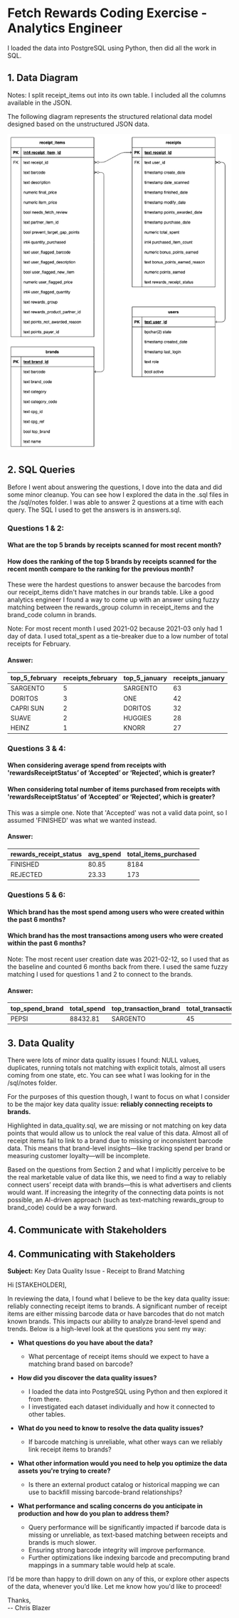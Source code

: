 # Fetch Rewards Coding Exercise - Analytics Engineer

I loaded the data into PostgreSQL using Python, then did all the work in SQL.

## 1. Data Diagram
Notes: I split receipt_items out into its own table.  I included all the columns available in the JSON.

The following diagram represents the structured relational data model designed based on the unstructured JSON data.

[![Database Schema](diagram.png)](diagram.png)

## 2. SQL Queries

Before I went about answering the questions, I dove into the data and did some minor cleanup.  You can see how I explored the data in the .sql files in the /sql/notes folder.  I was able to answer 2 questions at a time with each query.  The SQL I used to get the answers is in answers.sql.

### Questions 1 & 2:
#### What are the top 5 brands by receipts scanned for most recent month?
#### How does the ranking of the top 5 brands by receipts scanned for the recent month compare to the ranking for the previous month?

These were the hardest questions to answer because the barcodes from our receipt_items didn't have matches in our brands table.  Like a good analytics engineer I found a way to come up with an answer using fuzzy matching between the rewards_group column in receipt_items and the brand_code column in brands.

Note: For most recent month I used 2021-02 because 2021-03 only had 1 day of data.  I used total_spent as a tie-breaker due to a low number of total receipts for February.

#### Answer:

| top_5_february | receipts_february | top_5_january | receipts_january |
|---------------|------------------|---------------|------------------|
| SARGENTO     | 5                | SARGENTO      | 63               |
| DORITOS      | 3                | ONE           | 42               |
| CAPRI SUN    | 2                | DORITOS       | 32               |
| SUAVE        | 2                | HUGGIES       | 28               |
| HEINZ        | 1                | KNORR         | 27               |


### Questions 3 & 4:
#### When considering average spend from receipts with 'rewardsReceiptStatus’ of ‘Accepted’ or ‘Rejected’, which is greater?
#### When considering total number of items purchased from receipts with 'rewardsReceiptStatus’ of ‘Accepted’ or ‘Rejected’, which is greater?

This was a simple one.  Note that 'Accepted' was not a valid data point, so I assumed 'FINISHED' was what we wanted instead.

#### Answer:

| rewards_receipt_status | avg_spend       | total_items_purchased |
|------------------------|----------------|----------------------|
| FINISHED              | 80.85           | 8184                 |
| REJECTED              | 23.33           | 173                  |


### Questions 5 & 6:
#### Which brand has the most spend among users who were created within the past 6 months?
#### Which brand has the most transactions among users who were created within the past 6 months?

Note: The most recent user creation date was 2021-02-12, so I used that as the baseline and counted 6 months back from there.  I used the same fuzzy matching I used for questions 1 and 2 to connect to the brands.

#### Answer:

| top_spend_brand | total_spend | top_transaction_brand | total_transactions |
|----------------|------------|----------------------|--------------------|
| PEPSI         | 88432.81   | SARGENTO             | 45                 |

## 3. Data Quality

There were lots of minor data quality issues I found: NULL values, duplicates, running totals not matching with explicit totals, almost all users coming from one state, etc. You can see what I was looking for in the /sql/notes folder.

For the purposes of this question though, I want to focus on what I consider to be the major key data quality issue: **reliably connecting receipts to brands.** 

Highlighted in data_quality.sql, we are missing or not matching on key data points that would allow us to unlock the real value of this data. Almost all of receipt items fail to link to a brand due to missing or inconsistent barcode data. This means that brand-level insights—like tracking spend per brand or measuring customer loyalty—will be incomplete. 

Based on the questions from Section 2 and what I implicitly perceive to be the real marketable value of data like this, we need to find a way to reliably connect users’ receipt data with brands—this is what advertisers and clients would want. If increasing the integrity of the connecting data points is not possible, an AI-driven approach (such as text-matching rewards_group to brand_code) could be a way forward.


## 4. Communicate with Stakeholders


## 4. Communicating with Stakeholders

**Subject:** Key Data Quality Issue - Receipt to Brand Matching  

Hi [STAKEHOLDER],  

In reviewing the data, I found what I believe to be the key data quality issue: reliably connecting receipt items to brands. A significant number of receipt items are either missing barcode data or have barcodes that do not match known brands. This impacts our ability to analyze brand-level spend and trends. Below is a high-level look at the questions you sent my way:  

- **What questions do you have about the data?**  
  - What percentage of receipt items should we expect to have a matching brand based on barcode?  

- **How did you discover the data quality issues?**  
  - I loaded the data into PostgreSQL using Python and then explored it from there.  
  - I investigated each dataset individually and how it connected to other tables.  

- **What do you need to know to resolve the data quality issues?**  
  - If barcode matching is unreliable, what other ways can we reliably link receipt items to brands?  

- **What other information would you need to help you optimize the data assets you're trying to create?**  
  - Is there an external product catalog or historical mapping we can use to backfill missing barcode-brand relationships?  

- **What performance and scaling concerns do you anticipate in production and how do you plan to address them?**  
  - Query performance will be significantly impacted if barcode data is missing or unreliable, as text-based matching between receipts and brands is much slower.  
  - Ensuring strong barcode integrity will improve performance.  
  - Further optimizations like indexing barcode and precomputing brand mappings in a summary table would help at scale.  

I’d be more than happy to drill down on any of this, or explore other aspects of the data, whenever you’d like. Let me know how you'd like to proceed!  

Thanks,  
-- Chris Blazer

